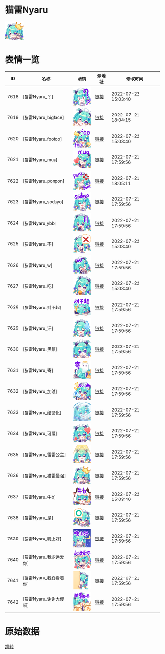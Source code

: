 # 猫雷Nyaru

<img src="./cover.png" height="60" alt="cover" />

# 表情一览

|ID|名称|表情|源地址|修改时间|
|----|----|----|----|----|
|7618|[猫雷Nyaru_？]|<img src="./pic/007618_%5B猫雷Nyaru_？%5D.png" height="60" alt="？"/>|[链接](http://i0.hdslb.com/bfs/emote/9f3a64e3ccf5570e4c280d0cf9779cdd52919faf.png)|2022-07-22 15:03:40|
|7619|[猫雷Nyaru_bigface]|<img src="./pic/007619_%5B猫雷Nyaru_bigface%5D.png" height="60" alt="bigface"/>|[链接](http://i0.hdslb.com/bfs/emote/ed5beff74d39135c73f4316f132e8f907cd2b662.png)|2022-07-21 18:04:15|
|7620|[猫雷Nyaru_foofoo]|<img src="./pic/007620_%5B猫雷Nyaru_foofoo%5D.png" height="60" alt="foofoo"/>|[链接](http://i0.hdslb.com/bfs/emote/32e8ad7e6757656e3e79f1bc02e5479b35b33df6.png)|2022-07-22 15:03:40|
|7621|[猫雷Nyaru_mua]|<img src="./pic/007621_%5B猫雷Nyaru_mua%5D.png" height="60" alt="mua"/>|[链接](http://i0.hdslb.com/bfs/emote/f4794be125f15de6254da12527dba96b3cce69a8.png)|2022-07-21 17:59:56|
|7622|[猫雷Nyaru_ponpon]|<img src="./pic/007622_%5B猫雷Nyaru_ponpon%5D.png" height="60" alt="ponpon"/>|[链接](http://i0.hdslb.com/bfs/emote/fc383fe7a3807efb9721095912aa247b2d52bf65.png)|2022-07-21 18:05:11|
|7623|[猫雷Nyaru_sodayo]|<img src="./pic/007623_%5B猫雷Nyaru_sodayo%5D.png" height="60" alt="sodayo"/>|[链接](http://i0.hdslb.com/bfs/emote/33cdfc75893af0c2f45e3233416afecd36b2ac25.png)|2022-07-21 17:59:56|
|7624|[猫雷Nyaru_ybb]|<img src="./pic/007624_%5B猫雷Nyaru_ybb%5D.png" height="60" alt="ybb"/>|[链接](http://i0.hdslb.com/bfs/emote/b5d13438a3971ebf76de6ab733b664573c000c2e.png)|2022-07-21 17:59:56|
|7625|[猫雷Nyaru_不]|<img src="./pic/007625_%5B猫雷Nyaru_不%5D.png" height="60" alt="不"/>|[链接](http://i0.hdslb.com/bfs/emote/5008a86538ea90946d8b36a2a11790d1796c40c2.png)|2022-07-22 15:03:40|
|7626|[猫雷Nyaru_w]|<img src="./pic/007626_%5B猫雷Nyaru_w%5D.png" height="60" alt="w"/>|[链接](http://i0.hdslb.com/bfs/emote/737c5c6abbca3d14983f5d9bf7c9112d0a1d3c95.png)|2022-07-21 17:59:56|
|7627|[猫雷Nyaru_吃]|<img src="./pic/007627_%5B猫雷Nyaru_吃%5D.png" height="60" alt="吃"/>|[链接](http://i0.hdslb.com/bfs/emote/c17ea594bacba7c5b1c56e74f9b93347fbc132d6.png)|2022-07-22 15:03:40|
|7628|[猫雷Nyaru_对不起]|<img src="./pic/007628_%5B猫雷Nyaru_对不起%5D.png" height="60" alt="对不起"/>|[链接](http://i0.hdslb.com/bfs/emote/cae8f855f5b0068389e1204fc9b5bf3896b01784.png)|2022-07-21 17:59:56|
|7629|[猫雷Nyaru_汗]|<img src="./pic/007629_%5B猫雷Nyaru_汗%5D.png" height="60" alt="汗"/>|[链接](http://i0.hdslb.com/bfs/emote/0e2a966adbc48fdf894163de8303ea8e49f27e6f.png)|2022-07-21 17:59:56|
|7630|[猫雷Nyaru_黑眼]|<img src="./pic/007630_%5B猫雷Nyaru_黑眼%5D.png" height="60" alt="黑眼"/>|[链接](http://i0.hdslb.com/bfs/emote/8e85fadd1f7e5e514711a12a4500ccd6e6fedb1f.png)|2022-07-21 17:59:56|
|7631|[猫雷Nyaru_寄]|<img src="./pic/007631_%5B猫雷Nyaru_寄%5D.png" height="60" alt="寄"/>|[链接](http://i0.hdslb.com/bfs/emote/e23ba980eb0db516010d268ef8099b4e50ac2061.png)|2022-07-21 17:59:56|
|7632|[猫雷Nyaru_加油]|<img src="./pic/007632_%5B猫雷Nyaru_加油%5D.png" height="60" alt="加油"/>|[链接](http://i0.hdslb.com/bfs/emote/cb4c8fd5e40fa5ac1e6316aeccdb18f2fc616724.png)|2022-07-21 17:59:56|
|7633|[猫雷Nyaru_结晶化]|<img src="./pic/007633_%5B猫雷Nyaru_结晶化%5D.png" height="60" alt="结晶化"/>|[链接](http://i0.hdslb.com/bfs/emote/1e7ae5b516b518a04eae05b15c33c1fadbfb5d79.png)|2022-07-21 17:59:56|
|7634|[猫雷Nyaru_可爱]|<img src="./pic/007634_%5B猫雷Nyaru_可爱%5D.png" height="60" alt="可爱"/>|[链接](http://i0.hdslb.com/bfs/emote/a12b180ab66331cbba4c2a6f36a1308681969a4f.png)|2022-07-21 17:59:56|
|7635|[猫雷Nyaru_雷雷公主]|<img src="./pic/007635_%5B猫雷Nyaru_雷雷公主%5D.png" height="60" alt="雷雷公主"/>|[链接](http://i0.hdslb.com/bfs/emote/d4c3eb6c16a9f2c33aa9cecb0895caad90ab4858.png)|2022-07-21 17:59:56|
|7636|[猫雷Nyaru_猫雷最强]|<img src="./pic/007636_%5B猫雷Nyaru_猫雷最强%5D.png" height="60" alt="猫雷最强"/>|[链接](http://i0.hdslb.com/bfs/emote/658a3a985557030d2478a24004ec6c4f0574cef4.png)|2022-07-21 17:59:56|
|7637|[猫雷Nyaru_牛b]|<img src="./pic/007637_%5B猫雷Nyaru_牛b%5D.png" height="60" alt="牛b"/>|[链接](http://i0.hdslb.com/bfs/emote/dace0db643bcf910eec0c72c9f80bf7695ec8f41.png)|2022-07-22 15:03:40|
|7638|[猫雷Nyaru_是]|<img src="./pic/007638_%5B猫雷Nyaru_是%5D.png" height="60" alt="是"/>|[链接](http://i0.hdslb.com/bfs/emote/8414af9753b58499c1bcdf0f50c8734a42a47cbe.png)|2022-07-21 17:59:56|
|7639|[猫雷Nyaru_晚上好]|<img src="./pic/007639_%5B猫雷Nyaru_晚上好%5D.png" height="60" alt="晚上好"/>|[链接](http://i0.hdslb.com/bfs/emote/fa269b2f3b6c0be6e64e5eb79b12a24337456f2d.png)|2022-07-21 17:59:56|
|7640|[猫雷Nyaru_我永远爱你]|<img src="./pic/007640_%5B猫雷Nyaru_我永远爱你%5D.png" height="60" alt="我永远爱你"/>|[链接](http://i0.hdslb.com/bfs/emote/2565833b73b070e8055c45061421438010e55e54.png)|2022-07-21 17:59:56|
|7641|[猫雷Nyaru_我在看着你]|<img src="./pic/007641_%5B猫雷Nyaru_我在看着你%5D.png" height="60" alt="我在看着你"/>|[链接](http://i0.hdslb.com/bfs/emote/83dd90100cee7a185963a8fe9d147c83748abaa5.png)|2022-07-21 17:59:56|
|7642|[猫雷Nyaru_谢谢大傻喵]|<img src="./pic/007642_%5B猫雷Nyaru_谢谢大傻喵%5D.png" height="60" alt="谢谢大傻喵"/>|[链接](http://i0.hdslb.com/bfs/emote/7320f043f5046484e803ba5abe3dcbbb892b9241.png)|2022-07-21 17:59:56|

# 原始数据

[跳转](./raw.json)

